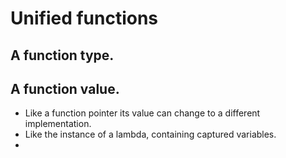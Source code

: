# Unified functions


## A function type.

## A function value.

 - Like a function pointer its value can change to a different implementation.
 - Like the instance of a lambda, containing captured variables.
 - 
